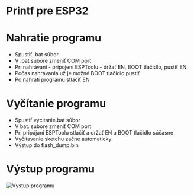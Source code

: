 # Printf pre ESP32
# Nahratie programu
* Spustiť .bat súbor
* V .bat súbore zmeniť COM port
* Pri nahrávaní - pripojení ESPToolu - držať EN, BOOT tlačidlo, pustiť EN.
* Počas nahrávania už je možné BOOT tlačidlo pustiť
* Po nahratí programu stlačiť EN

# Vyčítanie programu
* Spustiť vycitanie.bat súbor
* V bat. súbore zmeniť COM port
* Pri pripájaní ESPToolu stlačiť a držať EN a BOOT tlačidlo súčasne
* Vyčítavanie sketchu začne automaticky
* Výstup do flash_dump.bin

# Výstup programu
![Vystup programu](https://i.nahraj.to/f/2fCo.PNG)
